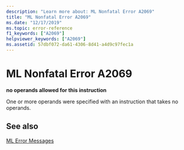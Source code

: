```yaml
---
description: "Learn more about: ML Nonfatal Error A2069"
title: "ML Nonfatal Error A2069"
ms.date: "12/17/2019"
ms.topic: error-reference
f1_keywords: ["A2069"]
helpviewer_keywords: ["A2069"]
ms.assetid: 57dbf072-da61-4306-8d41-a4d9c97fec1a
---
```

# ML Nonfatal Error A2069

**no operands allowed for this instruction**

One or more operands were specified with an instruction that takes no operands.

## See also

[ML Error Messages](ml-error-messages.md)
